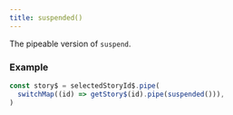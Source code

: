 ```yaml
---
title: suspended()
---
```


The pipeable version of `suspend`.

### Example

```ts
const story$ = selectedStoryId$.pipe(
  switchMap((id) => getStory$(id).pipe(suspended())),
)
```